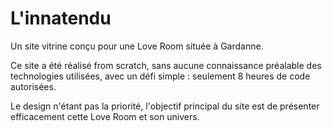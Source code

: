# L'innatendu

Un site vitrine conçu pour une Love Room située à Gardanne.

Ce site a été réalisé from scratch, sans aucune connaissance préalable des technologies utilisées, avec un défi simple : seulement 8 heures de code autorisées.

Le design n'étant pas la priorité, l'objectif principal du site est de présenter efficacement cette Love Room et son univers.
